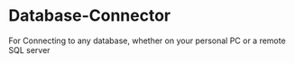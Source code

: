 # Database-Connector
For Connecting to any database, whether on your personal PC or a remote SQL server
